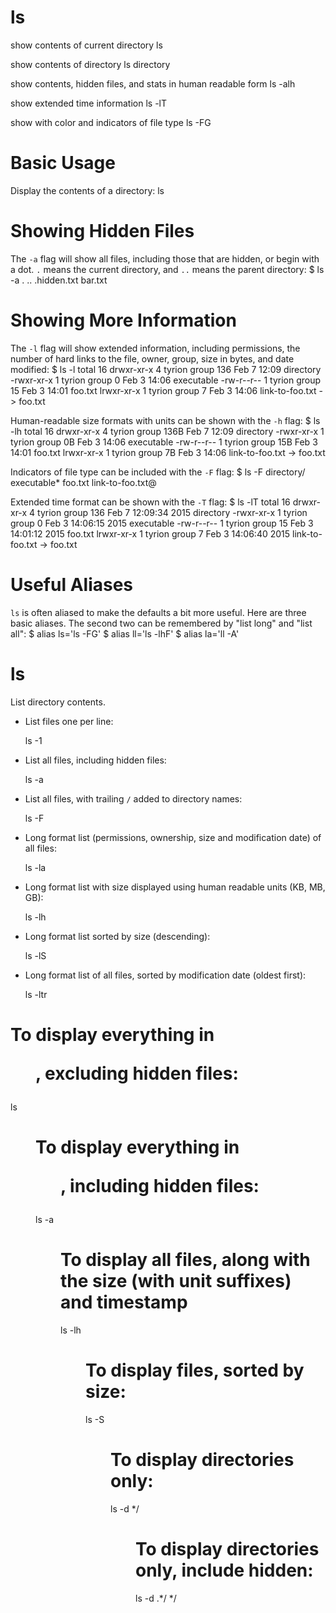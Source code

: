 # ls

show contents of current directory
    ls

show contents of directory
    ls directory

show contents, hidden files, and stats in human readable form
    ls -alh

show extended time information
    ls -lT

show with color and indicators of file type
    ls -FG


# Basic Usage

Display the contents of a directory:
    ls <directory>


# Showing Hidden Files

The `-a` flag will show all files, including those that are hidden, or begin
with a dot. `.` means the current directory, and `..` means the parent
directory:
    $ ls -a
    .               ..              .hidden.txt     bar.txt


# Showing More Information

The `-l` flag will show extended information, including permissions, the number
of hard links to the file, owner, group, size in bytes, and date modified:
    $ ls -l
    total 16
    drwxr-xr-x  4 tyrion  group  136 Feb  7 12:09 directory
    -rwxr-xr-x  1 tyrion  group    0 Feb  3 14:06 executable
    -rw-r--r--  1 tyrion  group   15 Feb  3 14:01 foo.txt
    lrwxr-xr-x  1 tyrion  group    7 Feb  3 14:06 link-to-foo.txt -> foo.txt

Human-readable size formats with units can be shown with the `-h` flag:
    $ ls -lh
    total 16
    drwxr-xr-x  4 tyrion  group   136B Feb  7 12:09 directory
    -rwxr-xr-x  1 tyrion  group     0B Feb  3 14:06 executable
    -rw-r--r--  1 tyrion  group    15B Feb  3 14:01 foo.txt
    lrwxr-xr-x  1 tyrion  group     7B Feb  3 14:06 link-to-foo.txt -> foo.txt

Indicators of file type can be included with the `-F` flag:
    $ ls -F
    directory/    executable*    foo.txt    link-to-foo.txt@

Extended time format can be shown with the `-T` flag:
    $ ls -lT
    total 16
    drwxr-xr-x  4 tyrion  group  136 Feb  7 12:09:34 2015 directory
    -rwxr-xr-x  1 tyrion  group    0 Feb  3 14:06:15 2015 executable
    -rw-r--r--  1 tyrion  group   15 Feb  3 14:01:12 2015 foo.txt
    lrwxr-xr-x  1 tyrion  group    7 Feb  3 14:06:40 2015 link-to-foo.txt -> foo.txt


# Useful Aliases

`ls` is often aliased to make the defaults a bit more useful. Here are three
basic aliases. The second two can be remembered by "list long" and "list all":
    $ alias ls='ls -FG'
    $ alias ll='ls -lhF'
    $ alias la='ll -A'

# ls                                                                                          
                                                                                              
  List directory contents.                                                                    
                                                                                              
- List files one per line:                                                                    
                                                                                              
  ls -1                                                                                       
                                                                                              
- List all files, including hidden files:                                                     
                                                                                              
  ls -a                                                                                       
                                                                                              
- List all files, with trailing `/` added to directory names:                                 
                                                                                              
  ls -F                                                                                       
                                                                                              
- Long format list (permissions, ownership, size and modification date) of all files:         
                                                                                              
  ls -la                                                                                      
                                                                                              
- Long format list with size displayed using human readable units (KB, MB, GB):               
                                                                                              
  ls -lh                                                                                      
                                                                                              
- Long format list sorted by size (descending):                                               
                                                                                              
  ls -lS                                                                                      
                                                                                              
- Long format list of all files, sorted by modification date (oldest first):                  
                                                                                              
  ls -ltr                                                                                     
                                                                                              
                                                                                              
                                                                                              
# To display everything in <dir>, excluding hidden files:
ls <dir>

# To display everything in <dir>, including hidden files:
ls -a <dir>

# To display all files, along with the size (with unit suffixes) and timestamp
ls -lh <dir>

# To display files, sorted by size:
ls -S <dir>

# To display directories only:
ls -d */ <dir>

# To display directories only, include hidden:
ls -d .*/ */ <dir>
